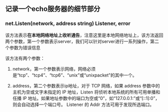 ## 记录一个echo服务器的细节部分
### net.Listen(network, address string) Listener, error
该方法表示**在本地网络地址上收听通告**，注意这里是本地网络地址上，该方法返回两个参数，第一个参数表示server，我们可以针对server进行一系列操作，第二个参数为错误信息

该方法有两个参数：
1. network，第一个参数表示网络，网络必须是“tcp”、“tcp4”、“tcp6”、“unix”或“unixpacket”的其中一个。

2. address，第二个参数表示ip地址，对于 TCP 网络，如果 address 参数中的主机为空或文字未指定的 IP 地址，Listen 将侦听本地系统的所有可用单播和任播 IP 地址。如果地址参数中的端口为空或“0”，如“127.0.0.1:”或“[::1]:0”，则会自动选择一个端口号。 Listener 的 Addr 方法可用于发现所选端口。


